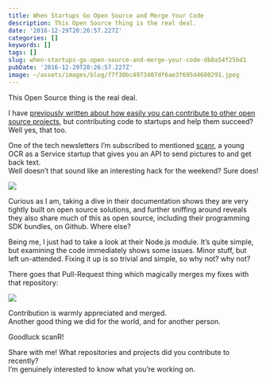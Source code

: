 ```yaml
---
title: When Startups Go Open Source and Merge Your Code
description: This Open Source thing is the real deal.
date: '2016-12-29T20:26:57.227Z'
categories: []
keywords: []
tags: []
slug: when-startups-go-open-source-and-merge-your-code-db8a54f25bd1
pubDate: '2016-12-29T20:26:57.227Z'
image: ~/assets/images/blog/f7f30bc4973407df6ae3f695d4680291.jpeg
---
```


This Open Source thing is the real deal.

I have [previously written about how easily you can contribute to other open source projects](https://www.linkedin.com/pulse/open-source-too-contributing-documentation-liran-tal), but contributing code to startups and help them succeed?  
Well yes, that too.

One of the tech newsletters I’m subscribed to mentioned [scanr](https://www.scanr.xyz/), a young OCR as a Service startup that gives you an API to send pictures to and get back text.  
Well doesn’t that sound like an interesting hack for the weekend? Sure does!

![](/images/blog/0__yPZpof2dXF1lCJbE.png)

Curious as I am, taking a dive in their documentation shows they are very tightly built on open source solutions, and further sniffing around reveals they also share much of this as open source, including their programming SDK bundles, on Github. Where else?

Being me, I just had to take a look at their Node.js module. It’s quite simple, but examining the code immediately shows some issues. Minor stuff, but left un-attended. Fixing it up is so trivial and simple, so why not? why not?

There goes that Pull-Request thing which magically merges my fixes with that repository:

![](/images/blog/0__gY1483LXCakNnAaG.png)

Contribution is warmly appreciated and merged.  
Another good thing we did for the world, and for another person.

Goodluck scanR!

Share with me! What repositories and projects did you contribute to recently?  
I’m genuinely interested to know what you’re working on.
